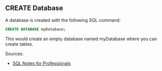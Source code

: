 ## CREATE Database
A database is created with the following SQL command:
```sql
CREATE DATABASE myDatabase;
```
This would create an empty database named myDatabase where you can create tables.


Sources:
* [SQL Notes for Professionals](https://goalkicker.com/SQLBook)